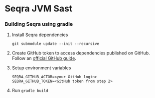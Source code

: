 # Seqra JVM Sast

### Building Seqra using gradle

1. Install Seqra dependencies
   ```shell
   git submodule update --init --recursive
   ```

2. Create GitHub token to access dependencies published on GitHub. Follow
   an [official GitHub guide](https://docs.github.com/en/authentication/keeping-your-account-and-data-secure/managing-your-personal-access-tokens#creating-a-personal-access-token-classic).
3. Setup environment variables
   ```shell
   SEQRA_GITHUB_ACTOR=<your GitHub login>
   SEQRA_GITHUB_TOKEN=<GitHub token from step 2>
   ```
4. Run `gradle build`
